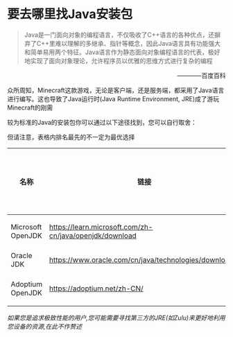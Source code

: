 # 要去哪里找Java安装包

> Java是一门面向对象的编程语言，不仅吸收了C++语言的各种优点，还摒弃了C++里难以理解的多继承、指针等概念，因此Java语言具有功能强大和简单易用两个特征。Java语言作为静态面向对象编程语言的代表，极好地实现了面向对象理论，允许程序员以优雅的思维方式进行复杂的编程

<p style="text-align: right;">————百度百科</p>

众所周知，Minecraft这款游戏，无论是客户端，还是服务端，都采用了Java语言进行编写。这也导致了Java运行时(Java Runtime Environment, JRE)成了游玩Minecraft的刚需

较为标准的Java的安装包你可以通过以下途径找到，您可以自行取舍：

但请注意，表格内排名最先的不一定为最优选择

|名称|链接|下载速度|需要登录/注册|
|---|---|---|---|
|Microsoft OpenJDK|<https://learn.microsoft.com/zh-cn/java/openjdk/download>|较快|不需要|
|Oracle JDK|<https://www.oracle.com/cn/java/technologies/downloads/>|适中|需要|
|Adoptium OpenJDK|<https://adoptium.net/zh-CN/>|慢|不需要|

*如果您是追求极致性能的用户,您可能需要寻找第三方的JRE(如Zulu)来更好地利用您设备的资源,在此不作赘述*